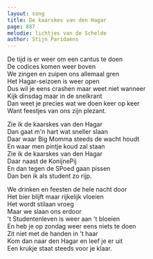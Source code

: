 ```yaml
---
layout: song
title: De kaarskes van den Hagar
page: 887
melodie: lichtjes van de Schelde
author: Stijn Paridaens
---
```


De tijd is er weer om een cantus te doen  
De codices komen weer boven  
We zingen en zuipen ons allemaal gren  
Het Hagar-seizoen is weer open  
Dus wil je eens crashen maar weet niet wanneer  
Kijk dinsdag maar in de snelkrant  
Dan weet je precies wat we doen keer op keer  
Want feestjes van ons zijn plezant.  

Zie ik de kaarskes van den Hagar  
Dan gaat m'n hart wat sneller slaan  
Daar waar Big Momma steeds de wacht houdt  
En waar men pintje koud zal staan  
Zie ik de kaarskes van den Hagar  
Daar naast de KonijnePij  
En dan tegen de SPoed gaan pissen  
Dan ben ik als student zo rijp.  

We drinken en feesten de hele nacht door  
Het bier blijft maar rijkelijk vloeien  
Het wordt stilaan vroeg  
Maar we slaan ons erdoor  
't Studentenleven is weer aan 't bloeien  
En heb je op zondag weer eens niets te doen  
Zit niet met de handen in 't haar  
Kom dan naar den Hagar en leef je er uit  
Een krukje staat steeds voor je klaar.  
